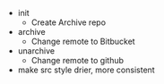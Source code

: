 * init
	* Create Archive repo
* archive 
	* Change remote to Bitbucket
* unarchive
	* Change remote to github
* make src style drier, more consistent